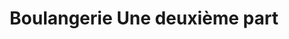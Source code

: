 ---
title: "Boulangerie Une deuxième part"
url: /seyne-les-alpes/boulangerie-une-deuxieme-part/
shop: boulangerie
---